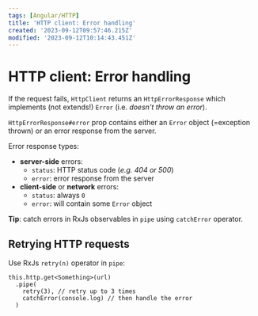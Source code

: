 ```yaml
---
tags: [Angular/HTTP]
title: 'HTTP client: Error handling'
created: '2023-09-12T09:57:46.215Z'
modified: '2023-09-12T10:14:43.451Z'
---
```


# HTTP client: Error handling

If the request fails, `HttpClient` returns an `HttpErrorResponse` which implements (not extends!) `Error` (i.e. _doesn't throw an error_).

`HttpErrorResponse#error` prop contains either an `Error` object (=exception thrown) or an error response from the server.

Error response types:
- **server-side** errors:
  - `status`: HTTP status code (_e.g. 404 or 500_)
  - `error`: error response from the server
- **client-side** or **network** errors:
  - `status`: always `0`
  - `error`: will contain some `Error` object

**Tip**: catch errors in RxJs observables in `pipe` using `catchError` operator.


## Retrying HTTP requests

Use RxJs `retry(n)` operator in `pipe`:
```
this.http.get<Something>(url)
  .pipe(
    retry(3), // retry up to 3 times
    catchError(console.log) // then handle the error
  )
```



